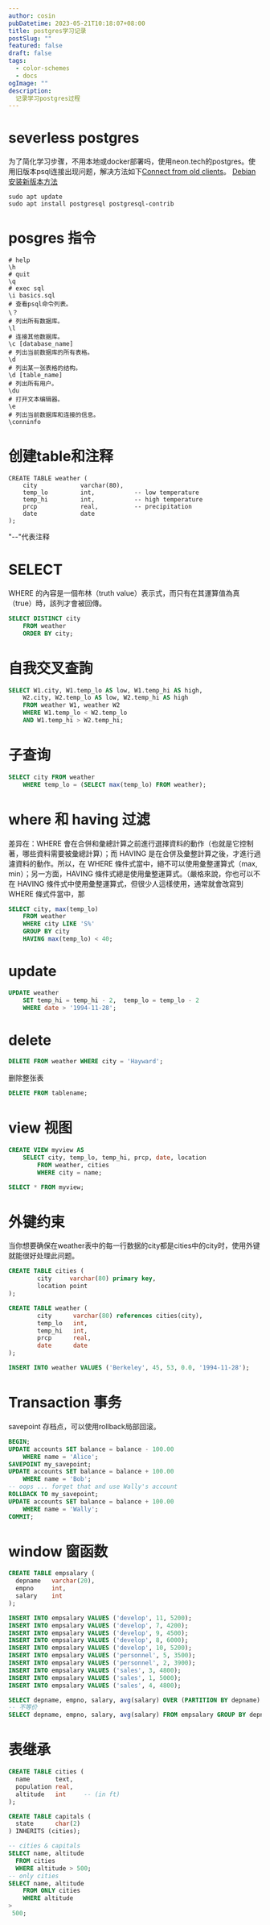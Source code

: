 ```yaml
---
author: cosin
pubDatetime: 2023-05-21T10:18:07+08:00 
title: postgres学习记录
postSlug: ""
featured: false
draft: false
tags:
  - color-schemes
  - docs
ogImage: ""
description:
  记录学习postgres过程
---
```

# severless postgres
为了简化学习步骤，不用本地或docker部署吗，使用neon.tech的postgres。使用旧版本psql连接出现问题，解决方法如下[Connect from old clients](https://neon.tech/docs/connect/connectivity-issues)。
[Debian安装新版本方法](https://www.digitalocean.com/community/tutorials/how-to-install-postgresql-on-ubuntu-20-04-quickstart)
```shell
sudo apt update
sudo apt install postgresql postgresql-contrib
```
# posgres 指令
```shell
# help
\h
# quit
\q
# exec sql
\i basics.sql
# 查看psql命令列表。
\？
# 列出所有数据库。
\l
# 连接其他数据库。
\c [database_name]
# 列出当前数据库的所有表格。
\d
# 列出某一张表格的结构。
\d [table_name]
# 列出所有用户。
\du
# 打开文本编辑器。
\e
# 列出当前数据库和连接的信息。
\conninfo
```

# 创建table和注释
```shell
CREATE TABLE weather (
    city            varchar(80),
    temp_lo         int,           -- low temperature
    temp_hi         int,           -- high temperature
    prcp            real,          -- precipitation
    date            date
);
```
"--"代表注释

# SELECT
WHERE 的內容是一個布林（truth value）表示式，而只有在其運算值為真（true）時，該列才會被回傳。
```sql
SELECT DISTINCT city
    FROM weather
    ORDER BY city;
```

# 自我交叉查詢
```sql
SELECT W1.city, W1.temp_lo AS low, W1.temp_hi AS high,
    W2.city, W2.temp_lo AS low, W2.temp_hi AS high
    FROM weather W1, weather W2
    WHERE W1.temp_lo < W2.temp_lo
    AND W1.temp_hi > W2.temp_hi;
```

# 子查询
```sql
SELECT city FROM weather
    WHERE temp_lo = (SELECT max(temp_lo) FROM weather);
```

# where 和 having 过滤
差异在：WHERE 會在合併和彙總計算之前進行選擇資料的動作（也就是它控制著，哪些資料需要被彙總計算）；而 HAVING 是在合併及彙整計算之後，才進行過濾資料的動作。所以，在 WHERE 條件式當中，絕不可以使用彙整運算式（max, min）；另一方面，HAVING 條件式總是使用彙整運算式。（嚴格來說，你也可以不在 HAVING 條件式中使用彙整運算式，但很少人這樣使用，通常就會改寫到 WHERE 條式件當中，那
```sql
SELECT city, max(temp_lo)
    FROM weather
    WHERE city LIKE 'S%'     
    GROUP BY city
    HAVING max(temp_lo) < 40;
```

# update
```sql
UPDATE weather
    SET temp_hi = temp_hi - 2,  temp_lo = temp_lo - 2
    WHERE date > '1994-11-28';
```
# delete
```sql
DELETE FROM weather WHERE city = 'Hayward';
```
删除整张表
```sql
DELETE FROM tablename;
```

# view 视图
```sql
CREATE VIEW myview AS
    SELECT city, temp_lo, temp_hi, prcp, date, location
        FROM weather, cities
        WHERE city = name;

SELECT * FROM myview;
```

# 外键约束
当你想要确保在weather表中的每一行数据的city都是cities中的city时，使用外键就能很好处理此问题。
```sql
CREATE TABLE cities (
        city     varchar(80) primary key,
        location point
);

CREATE TABLE weather (
        city      varchar(80) references cities(city),
        temp_lo   int,
        temp_hi   int,
        prcp      real,
        date      date
);
```
```sql
INSERT INTO weather VALUES ('Berkeley', 45, 53, 0.0, '1994-11-28');
```
# Transaction 事务
savepoint 存档点，可以使用rollback局部回滚。
```sql
BEGIN;
UPDATE accounts SET balance = balance - 100.00
    WHERE name = 'Alice';
SAVEPOINT my_savepoint;
UPDATE accounts SET balance = balance + 100.00
    WHERE name = 'Bob';
-- oops ... forget that and use Wally's account
ROLLBACK TO my_savepoint;
UPDATE accounts SET balance = balance + 100.00
    WHERE name = 'Wally';
COMMIT;
```

# window 窗函数
```sql
CREATE TABLE empsalary (
  depname   varchar(20),
  empno     int,
  salary    int
);
```
```sql
INSERT INTO empsalary VALUES ('develop', 11, 5200);
INSERT INTO empsalary VALUES ('develop', 7, 4200);
INSERT INTO empsalary VALUES ('develop', 9, 4500);
INSERT INTO empsalary VALUES ('develop', 8, 6000);
INSERT INTO empsalary VALUES ('develop', 10, 5200);
INSERT INTO empsalary VALUES ('personnel', 5, 3500);
INSERT INTO empsalary VALUES ('personnel', 2, 3900);
INSERT INTO empsalary VALUES ('sales', 3, 4800);
INSERT INTO empsalary VALUES ('sales', 1, 5000);
INSERT INTO empsalary VALUES ('sales', 4, 4800);
```
```sql
SELECT depname, empno, salary, avg(salary) OVER (PARTITION BY depname) FROM empsalary;
-- 不等价
SELECT depname, empno, salary, avg(salary) FROM empsalary GROUP BY depname, empno, salary;
```

# 表继承
```sql
CREATE TABLE cities (
  name       text,
  population real,
  altitude   int     -- (in ft)
);

CREATE TABLE capitals (
  state      char(2)
) INHERITS (cities);
```
```sql
-- cities & capitals
SELECT name, altitude
  FROM cities
  WHERE altitude > 500;
-- only cities
SELECT name, altitude
    FROM ONLY cities
    WHERE altitude 
>
 500;
```
